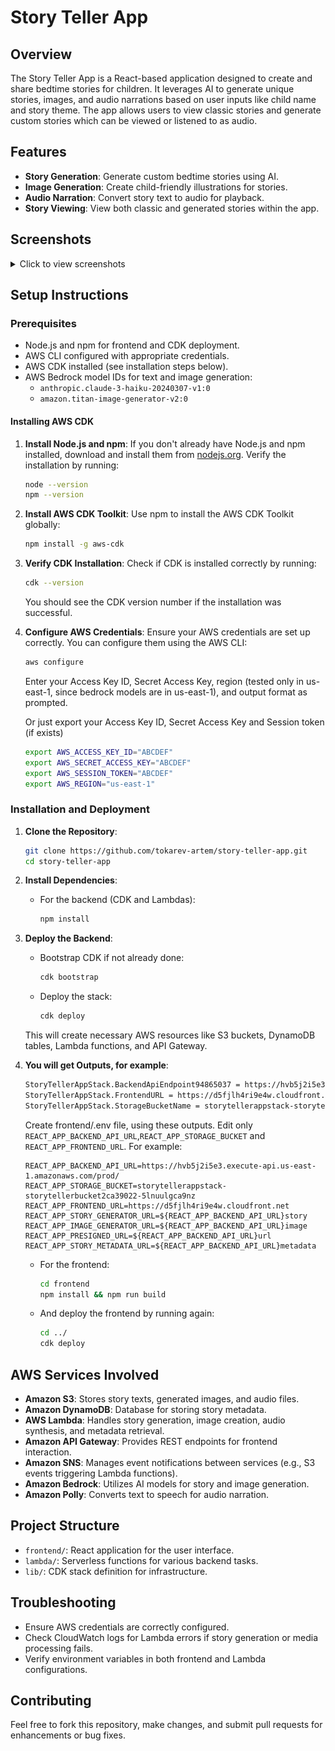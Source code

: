 # Story Teller App

## Overview
The Story Teller App is a React-based application designed to create and share bedtime stories for children. It leverages AI to generate unique stories, images, and audio narrations based on user inputs like child name and story theme. The app allows users to view classic stories and generate custom stories which can be viewed or listened to as audio.

## Features
- **Story Generation**: Generate custom bedtime stories using AI.
- **Image Generation**: Create child-friendly illustrations for stories.
- **Audio Narration**: Convert story text to audio for playback.
- **Story Viewing**: View both classic and generated stories within the app.

## Screenshots
<details>
<summary>Click to view screenshots</summary>

![Main page](img/main.jpg)

![Story page](img/story.jpg)
</details>

## Setup Instructions

### Prerequisites
- Node.js and npm for frontend and CDK deployment.
- AWS CLI configured with appropriate credentials.
- AWS CDK installed (see installation steps below).
- AWS Bedrock model IDs for text and image generation:
  - `anthropic.claude-3-haiku-20240307-v1:0`
  - `amazon.titan-image-generator-v2:0`

#### Installing AWS CDK
1. **Install Node.js and npm**:
   If you don't already have Node.js and npm installed, download and install them from [nodejs.org](https://nodejs.org/).
   Verify the installation by running:
   ```bash
   node --version
   npm --version
   ```
2. **Install AWS CDK Toolkit**:
   Use npm to install the AWS CDK Toolkit globally:
   ```bash
   npm install -g aws-cdk
   ```
3. **Verify CDK Installation**:
   Check if CDK is installed correctly by running:
   ```bash
   cdk --version
   ```
   You should see the CDK version number if the installation was successful.
4. **Configure AWS Credentials**:
   Ensure your AWS credentials are set up correctly. You can configure them using the AWS CLI:
   ```bash
   aws configure
   ```
   Enter your Access Key ID, Secret Access Key, region (tested only in us-east-1, since bedrock models are in us-east-1), and output format as prompted.

   Or just export your Access Key ID, Secret Access Key and Session token (if exists)

      ```bash
   export AWS_ACCESS_KEY_ID="ABCDEF"
   export AWS_SECRET_ACCESS_KEY="ABCDEF"
   export AWS_SESSION_TOKEN="ABCDEF"
   export AWS_REGION="us-east-1"
   ```
### Installation and Deployment
1. **Clone the Repository**:
   ```bash
   git clone https://github.com/tokarev-artem/story-teller-app.git
   cd story-teller-app
   ```
2. **Install Dependencies**:
   - For the backend (CDK and Lambdas):
     ```bash
     npm install
     ```
3. **Deploy the Backend**:
   - Bootstrap CDK if not already done:
     ```bash
     cdk bootstrap
     ```
   - Deploy the stack:
     ```bash
     cdk deploy
     ```
   This will create necessary AWS resources like S3 buckets, DynamoDB tables, Lambda functions, and API Gateway.
4. **You will get Outputs, for example**:

    ```bash
    StoryTellerAppStack.BackendApiEndpoint94865037 = https://hvb5j2i5e3.execute-api.us-east-1.amazonaws.com/prod/
    StoryTellerAppStack.FrontendURL = https://d5fjlh4ri9e4w.cloudfront.net
    StoryTellerAppStack.StorageBucketName = storytellerappstack-storytellerbucket2ca39022-5lnuulgca9nz
    ```
    Create frontend/.env file, using these outputs. Edit only `REACT_APP_BACKEND_API_URL`,`REACT_APP_STORAGE_BUCKET` and `REACT_APP_FRONTEND_URL`. For example:
    ```
    REACT_APP_BACKEND_API_URL=https://hvb5j2i5e3.execute-api.us-east-1.amazonaws.com/prod/
    REACT_APP_STORAGE_BUCKET=storytellerappstack-storytellerbucket2ca39022-5lnuulgca9nz
    REACT_APP_FRONTEND_URL=https://d5fjlh4ri9e4w.cloudfront.net
    REACT_APP_STORY_GENERATOR_URL=${REACT_APP_BACKEND_API_URL}story
    REACT_APP_IMAGE_GENERATOR_URL=${REACT_APP_BACKEND_API_URL}image
    REACT_APP_PRESIGNED_URL=${REACT_APP_BACKEND_API_URL}url
    REACT_APP_STORY_METADATA_URL=${REACT_APP_BACKEND_API_URL}metadata
    ```
   - For the frontend:
     ```bash
     cd frontend
     npm install && npm run build
     ```
   - And deploy the frontend by running again:
     ```bash
     cd ../
     cdk deploy
     ```


## AWS Services Involved
- **Amazon S3**: Stores story texts, generated images, and audio files.
- **Amazon DynamoDB**: Database for storing story metadata.
- **AWS Lambda**: Handles story generation, image creation, audio synthesis, and metadata retrieval.
- **Amazon API Gateway**: Provides REST endpoints for frontend interaction.
- **Amazon SNS**: Manages event notifications between services (e.g., S3 events triggering Lambda functions).
- **Amazon Bedrock**: Utilizes AI models for story and image generation.
- **Amazon Polly**: Converts text to speech for audio narration.

## Project Structure
- `frontend/`: React application for the user interface.
- `lambda/`: Serverless functions for various backend tasks.
- `lib/`: CDK stack definition for infrastructure.

## Troubleshooting
- Ensure AWS credentials are correctly configured.
- Check CloudWatch logs for Lambda errors if story generation or media processing fails.
- Verify environment variables in both frontend and Lambda configurations.

## Contributing
Feel free to fork this repository, make changes, and submit pull requests for enhancements or bug fixes.

